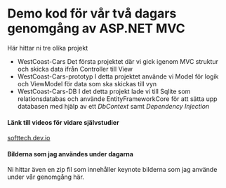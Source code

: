 # Demo kod för vår två dagars genomgång av ASP.NET MVC

Här hittar ni tre olika projekt

- WestCoast-Cars
  Det första projektet där vi gick igenom MVC struktur och skicka data ifrån Controller till View
- WestCoast-Cars-prototyp
  I detta projektet använde vi Model för logik och ViewModel för data som ska skickas till vyn
- WestCoast-Cars-DB
  I det detta projekt lade vi till Sqlite som relationsdatabas och använde EntityFrameworkCore för att sätta upp databasen med hjälp av ett _DbContext_ samt _Dependency Injection_

#### Länk till videos för vidare självstudier

[softtech.dev.io](https://softtech-dev.io)

#### Bilderna som jag användes under dagarna

Ni hittar även en zip fil som innehåller keynote bilderna som jag använde under vår genomgång här.
